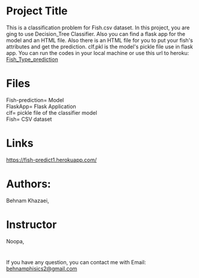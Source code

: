 # Project Title

This is a classification problem for Fish.csv dataset. In this project, you are ging to use Decision_Tree Classifier. Also you can find a flask app for the model and an HTML file.
Also there is an HTML file for you to put your fish's attributes and get the prediction. clf.pkl is the model's pickle file use in flask app. You can run the codes in your local 
machine or use this url to heroku: [Fish_Type_prediction](https://fish-predict1.herokuapp.com/)

# Files
Fish-prediction= Model<br />
FlaskApp= Flask Application<br />
clf= pickle file of the classifier model<br />
Fish= CSV dataset

# Links

https://fish-predict1.herokuapp.com/
# Authors:
Behnam Khazaei,

# Instructor
Noopa,
 #
If you have any question, you can contact me with Email: behnamphisics2@gmail.com

